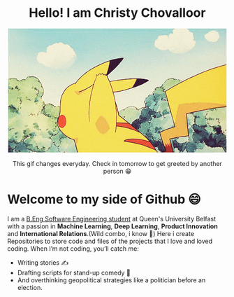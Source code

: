 <h1 align='center'>Hello! I am Christy Chovalloor</h1> 

<!-- DAILY_GIF_START -->
<p align='center'>
  <img src="hello-gifs/today.gif" alt="Daily Hello GIF" />
</p>
<p align='center'>This gif changes everyday. Check in tomorrow to get greeted by another person 😁</p>
<!-- DAILY_GIF_END -->

# Welcome to my side of Github 😄
I am a [B.Eng Software Engineering student](https://www.qub.ac.uk/courses/undergraduate/software-engineering-placement-beng-g604/) at Queen's University Belfast with a passion in **Machine Learning**, **Deep Learning**, **Product Innovation** and **International Relations**.(Wild combo, i know 👀) Here i create Repositories to store code and files of the projects that I love and loved coding.
When I’m not coding, you’ll catch me:
- Writing stories ✍️
- Drafting scripts for stand-up comedy 🎤
- And overthinking geopolitical strategies like a politician before an election.
